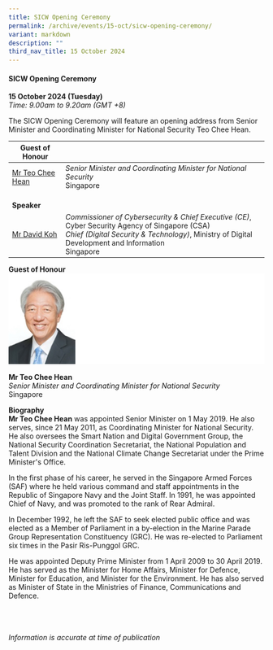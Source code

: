```yaml
---
title: SICW Opening Ceremony
permalink: /archive/events/15-oct/sicw-opening-ceremony/
variant: markdown
description: ""
third_nav_title: 15 October 2024
---
```

#### **SICW Opening Ceremony**

**15 October 2024 (Tuesday)**  
*Time: 9.00am to 9.20am (GMT +8)*

The SICW Opening Ceremony will feature an opening address from Senior Minister and Coordinating Minister for National Security Teo Chee Hean. 

|**Guest of Honour**    |                                                              |
|------|------|
| [Mr Teo Chee Hean](/speakers/mr-teo-chee-hean/)  | *Senior Minister and Coordinating Minister for National Security* <br>Singapore                |
|<br>**Speaker**    |                                                              |
| [Mr David Koh](/speakers/mr-david-koh/)  | *Commissioner of Cybersecurity &amp; Chief Executive (CE)*, Cyber Security Agency of Singapore (CSA)<br>*Chief (Digital Security &amp; Technology)*, Ministry of Digital Development and Information<br>Singapore     |

**Guest of Honour**
![](/images/2024%20speakers/Mr_Teo_Chee_Han.png)

**Mr Teo Chee Hean**
<br>*Senior Minister and Coordinating Minister for National Security*
<br>Singapore

**Biography**
<br>**Mr Teo Chee Hean** was appointed Senior Minister on 1 May 2019. He also serves, since 21 May 2011, as Coordinating Minister for National Security. He also oversees the Smart Nation and Digital Government Group, the National Security Coordination Secretariat, the National Population and Talent Division and the National Climate Change Secretariat under the Prime Minister's Office.

In the first phase of his career, he served in the Singapore Armed Forces (SAF) where he held various command and staff appointments in the Republic of Singapore Navy and the Joint Staff. In 1991, he was appointed Chief of Navy, and was promoted to the rank of Rear Admiral.

In December 1992, he left the SAF to seek elected public office and was elected as a Member of Parliament in a by-election in the Marine Parade Group Representation Constituency (GRC). He was re-elected to Parliament six times in the Pasir Ris-Punggol GRC.

He was appointed Deputy Prime Minister from 1 April 2009 to 30 April 2019. He has served as the Minister for Home Affairs, Minister for Defence, Minister for Education, and Minister for the Environment.  He has also served as Minister of State in the Ministries of Finance, Communications and Defence.

<br><br><br>
*Information is accurate at time of publication*